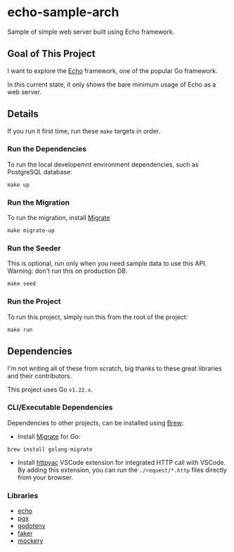 # echo-sample-arch

Sample of simple web server built using Echo framework.

## Goal of This Project

I want to explore the [Echo](https://echo.labstack.com/) framework, one of the popular Go framework.

In this current state, it only shows the bare minimum usage of Echo as a web server.

## Details

If you run it first time, run these `make` targets in order.

### Run the Dependencies

To run the local developemnt environment dependencies, such as PostgreSQL database:
```
make up
```

### Run the Migration

To run the migration, install [Migrate](https://github.com/golang-migrate/migrate)
```
make migrate-up
```

### Run the Seeder

This is optional, run only when you need sample data to use this API. Warning: don't run this on production DB.
```
make seed
```

### Run the Project

To run this project, simply run this from the root of the project:
```
make run
```

## Dependencies

I'm not writing all of these from scratch, big thanks to these great libraries and their contributors.

This project uses Go `v1.22.x`.

### CLI/Executable Dependencies

Dependencies to other projects, can be installed using [Brew](https://brew.sh/):

- Install [Migrate](https://github.com/golang-migrate/migrate) for Go:
```
brew install golang-migrate
```

- Install [httpyac](https://httpyac.github.io/) VSCode extension for integrated HTTP call with VSCode. By adding this extension, you can run the `./request/*.http` files directly from your browser.

### Libraries

- [echo](https://github.com/labstack/echo)
- [pgx](https://github.com/jackc/pgx)
- [godotenv](https://github.com/joho/godotenv)
- [faker](https://github.com/go-faker/faker)
- [mockery](https://github.com/vektra/mockery)